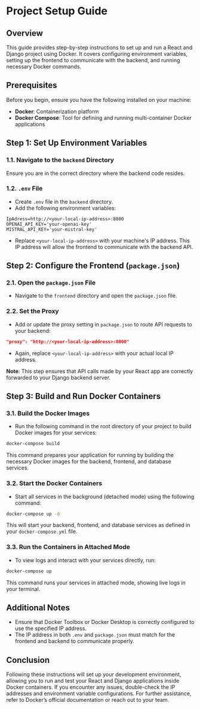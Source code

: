 

# Project Setup Guide

## Overview

This guide provides step-by-step instructions to set up and run a React and Django project using Docker. It covers configuring environment variables, setting up the frontend to communicate with the backend, and running necessary Docker commands.

## Prerequisites

Before you begin, ensure you have the following installed on your machine:

- **Docker**: Containerization platform
- **Docker Compose**: Tool for defining and running multi-container Docker applications

## Step 1: Set Up Environment Variables

### 1.1. Navigate to the `backend` Directory

   Ensure you are in the correct directory where the backend code resides.

### 1.2. `.env` File

   - Create `.env` file in the `backend` directory.
   - Add the following environment variables:

   ```env
   IpAdress=http://<your-local-ip-address>:8000
   OPENAI_API_KEY='your-openai-key'
   MISTRAL_API_KEY='your-mistral-key'
   ```

   - Replace `<your-local-ip-address>` with your machine's IP address. This IP address will allow the frontend to communicate with the backend API.

## Step 2: Configure the Frontend (`package.json`)

### 2.1. Open the `package.json` File

   - Navigate to the `frontend` directory and open the `package.json` file.

### 2.2. Set the Proxy

   - Add or update the proxy setting in `package.json` to route API requests to your backend:

   ```json
   "proxy": "http://<your-local-ip-address>:8000"
   ```

   - Again, replace `<your-local-ip-address>` with your actual local IP address.

   **Note**: This step ensures that API calls made by your React app are correctly forwarded to your Django backend server.

## Step 3: Build and Run Docker Containers

### 3.1. Build the Docker Images

   - Run the following command in the root directory of your project to build Docker images for your services:

   ```bash
   docker-compose build
   ```

   This command prepares your application for running by building the necessary Docker images for the backend, frontend, and database services.

### 3.2. Start the Docker Containers

   - Start all services in the background (detached mode) using the following command:

   ```bash
   docker-compose up -d
   ```

   This will start your backend, frontend, and database services as defined in your `docker-compose.yml` file.

### 3.3. Run the Containers in Attached Mode

   - To view logs and interact with your services directly, run:

   ```bash
   docker-compose up
   ```

   This command runs your services in attached mode, showing live logs in your terminal.

## Additional Notes

- Ensure that Docker Toolbox or Docker Desktop is correctly configured to use the specified IP address.
- The IP address in both `.env` and `package.json` must match for the frontend and backend to communicate properly.

## Conclusion

Following these instructions will set up your development environment, allowing you to run and test your React and Django applications inside Docker containers. If you encounter any issues, double-check the IP addresses and environment variable configurations. For further assistance, refer to Docker’s official documentation or reach out to your team.

